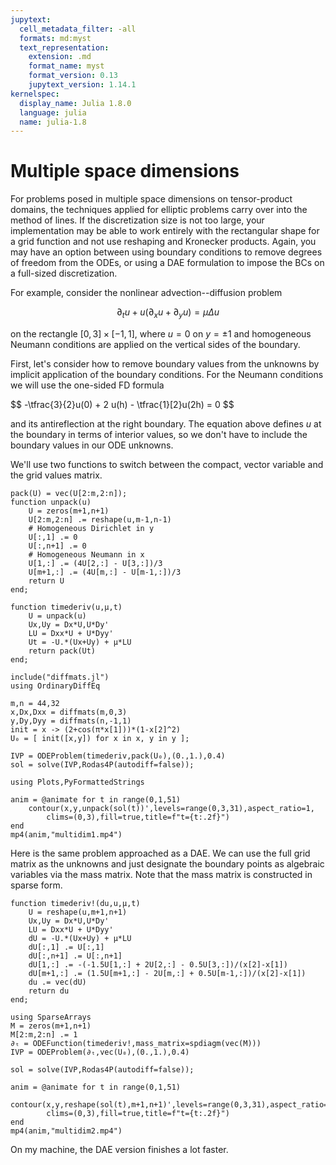 ```yaml
---
jupytext:
  cell_metadata_filter: -all
  formats: md:myst
  text_representation:
    extension: .md
    format_name: myst
    format_version: 0.13
    jupytext_version: 1.14.1
kernelspec:
  display_name: Julia 1.8.0
  language: julia
  name: julia-1.8
---
```


# Multiple space dimensions

For problems posed in multiple space dimensions on tensor-product domains, the techniques applied for elliptic problems carry over into the method of lines. If the discretization size is not too large, your implementation may be able to work entirely with the rectangular shape for a grid function and not use reshaping and Kronecker products. Again, you may have an option between using boundary conditions to remove degrees of freedom from the ODEs, or using a DAE formulation to impose the BCs on a full-sized discretization.

For example, consider the nonlinear advection--diffusion problem

$$
\partial_t u + u (\partial_x u + \partial_y u) = \mu \Delta u
$$

on the rectangle $[0,3] \times [-1,1]$, where $u=0$ on $y=\pm 1$ and homogeneous Neumann conditions are applied on the vertical sides of the boundary.

First, let's consider how to remove boundary values from the unknowns by implicit application of the boundary conditions. For the Neumann conditions we will use the one-sided FD formula

$$
-\tfrac{3}{2}u(0) + 2 u(h) - \tfrac{1}[2}u(2h) = 0
$$

and its antireflection at the right boundary. The equation above defines $u$ at the boundary in terms of interior values, so we don't have to include the boundary values in our ODE unknowns.

We'll use two functions to switch between the compact, vector variable and the grid values matrix.

```{code-cell}
pack(U) = vec(U[2:m,2:n]);
function unpack(u)
    U = zeros(m+1,n+1)
    U[2:m,2:n] .= reshape(u,m-1,n-1)
    # Homogeneous Dirichlet in y
    U[:,1] .= 0
    U[:,n+1] .= 0
    # Homogeneous Neumann in x
    U[1,:] .= (4U[2,:] - U[3,:])/3
    U[m+1,:] .= (4U[m,:] - U[m-1,:])/3
    return U
end;
```

```{code-cell}
function timederiv(u,μ,t)
    U = unpack(u)
    Ux,Uy = Dx*U,U*Dy'
    LU = Dxx*U + U*Dyy'
    Ut = -U.*(Ux+Uy) + μ*LU
    return pack(Ut)
end;   
```

```{code-cell}
include("diffmats.jl")
using OrdinaryDiffEq

m,n = 44,32
x,Dx,Dxx = diffmats(m,0,3)
y,Dy,Dyy = diffmats(n,-1,1)
init = x -> (2+cos(π*x[1]))*(1-x[2]^2)
U₀ = [ init([x,y]) for x in x, y in y ];
```

```{code-cell}
IVP = ODEProblem(timederiv,pack(U₀),(0.,1.),0.4)
sol = solve(IVP,Rodas4P(autodiff=false));
```

```{code-cell}
using Plots,PyFormattedStrings

anim = @animate for t in range(0,1,51)
    contour(x,y,unpack(sol(t))',levels=range(0,3,31),aspect_ratio=1,
        clims=(0,3),fill=true,title=f"t={t:.2f}")
end
mp4(anim,"multidim1.mp4")
```

Here is the same problem approached as a DAE. We can use the full grid matrix as the unknowns and just designate the boundary points as algebraic variables via the mass matrix. Note that the mass matrix is constructed in sparse form.

```{code-cell}
function timederiv!(du,u,μ,t)
    U = reshape(u,m+1,n+1)
    Ux,Uy = Dx*U,U*Dy'
    LU = Dxx*U + U*Dyy'
    dU = -U.*(Ux+Uy) + μ*LU
    dU[:,1] .= U[:,1] 
    dU[:,n+1] .= U[:,n+1]
    dU[1,:] .= -(-1.5U[1,:] + 2U[2,:] - 0.5U[3,:])/(x[2]-x[1])
    dU[m+1,:] .= (1.5U[m+1,:] - 2U[m,:] + 0.5U[m-1,:])/(x[2]-x[1])
    du .= vec(dU)
    return du
end;
```

```{code-cell}
using SparseArrays
M = zeros(m+1,n+1)
M[2:m,2:n] .= 1
∂ₜ = ODEFunction(timederiv!,mass_matrix=spdiagm(vec(M)))
IVP = ODEProblem(∂ₜ,vec(U₀),(0.,1.),0.4)

sol = solve(IVP,Rodas4P(autodiff=false));
```

```{code-cell}
anim = @animate for t in range(0,1,51)
    contour(x,y,reshape(sol(t),m+1,n+1)',levels=range(0,3,31),aspect_ratio=1,
        clims=(0,3),fill=true,title=f"t={t:.2f}")
end
mp4(anim,"multidim2.mp4")
```

On my machine, the DAE version finishes a lot faster.

```{code-cell}

```

```{code-cell}

```
